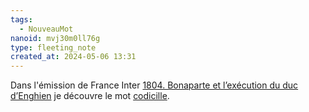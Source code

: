 ```yaml
---
tags:
  - NouveauMot
nanoid: mvj30m0ll76g
type: fleeting_note
created_at: 2024-05-06 13:31
---
```

Dans l'émission de France Inter [1804. Bonaparte et l’exécution du duc d’Enghien](https://www.radiofrance.fr/franceinter/podcasts/autant-en-emporte-l-histoire/autant-en-emporte-l-histoire-du-dimanche-28-avril-2024-1998809) je découvre le mot [codicille](https://fr.wiktionary.org/wiki/codicille).
